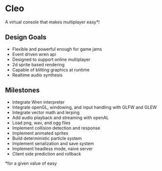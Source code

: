 # Cleo

A virtual console that makes multiplayer easy*!

## Design Goals
- Flexible and powerful enough for game jams
- Event driven wren api
- Designed to support online multiplayer
- 2d sprite based rendering
- Capable of blitting graphics at runtime
- Realtime audio synthesis

## Milestones
- Integrate Wren interpreter
- Integrate openGL, windowing, and input handling with GLFW and GLEW
- Integrate vector math and lerping
- Add audio playback and streaming with openAL
- Load png, wav, and ogg files
- Implement collision detection and response
- Implement animated sprites
- Build deterministic particle system
- Implement serialization and save system
- Implement headless mode, naive server
- Client side prediction and rollback

*for a given value of easy
